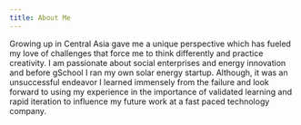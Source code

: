 ```yaml
---
title: About Me
---
```

Growing up in Central Asia gave me a unique perspective which has fueled my love of challenges that force me to think differently and practice creativity. I am passionate about social enterprises and energy innovation and before gSchool I ran my own solar energy startup. Although, it was an unsuccessful endeavor I learned immensely from the failure and look forward to using my experience in the importance of validated learning and rapid iteration to influence my future work at a fast paced technology company.
